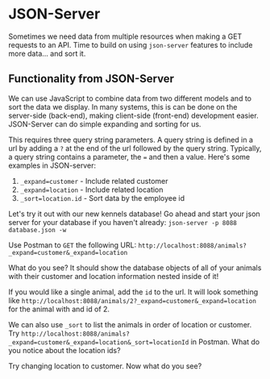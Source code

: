 # JSON-Server

Sometimes we need data from multiple resources when making a GET requests to an API. Time to build on using `json-server` features to include more data... and sort it.

## Functionality from JSON-Server 

We can use JavaScript to combine data from two different models and to sort the data we display. In many systems, this is can be done on the server-side (back-end), making client-side (front-end) development easier. JSON-Server can do simple expanding and sorting for us.  

This requires three query string parameters.  A query string is defined in a url by adding a `?` at the end of the url followed by the query string. Typically, a query string contains a parameter, the `=` and then a value.  Here's some examples in JSON-server:

1. `_expand=customer` - Include related customer
1. `_expand=location` - Include related location
1. `_sort=location.id` - Sort data by the employee id

Let's try it out with our new kennels database! Go ahead and start your json server for your database if you haven't already:
`json-server -p 8088 database.json -w`

Use Postman to `GET` the following URL:
`http://localhost:8088/animals?_expand=customer&_expand=location`

What do you see? It should show the database objects of all of your animals with their customer and location information nested inside of it!

If you would like a single animal, add the `id` to the url.  It will look something like `http://localhost:8088/animals/2?_expand=customer&_expand=location` for the animal with and id of 2.

We can also use `_sort` to list the animals in order of location or customer. Try `http://localhost:8088/animals?_expand=customer&_expand=location&_sort=locationId` in Postman.  What do you notice about the location ids?  

Try changing location to customer. Now what do you see?
